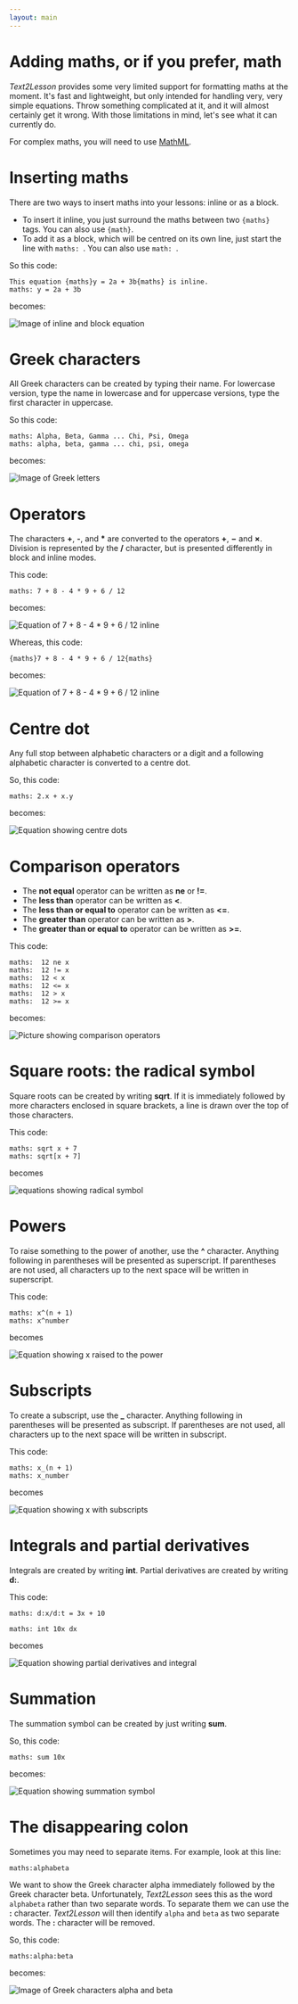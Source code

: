 ```yaml
---
layout: main
---
```


# Adding maths, or if you prefer, math

_Text2Lesson_ provides some very limited support for formatting maths at the moment. It's fast and lightweight, but only intended for handling very, very simple equations. Throw something complicated at
it, and it will almost certainly get it wrong. With those limitations in mind, let's
see what it can currently do.

For complex maths, you will need to use [MathML](./maths-ml.md).

# Inserting maths

There are two ways to insert maths into your lessons: inline or as a block.

- To insert it inline, you just surround the maths between two `{maths}` tags. You can also use `{math}`.
- To add it as a block, which will be centred on its own line, just start the line with `maths: `. You can also use `math: `.

So this code:

```
This equation {maths}y = 2a + 3b{maths} is inline.
maths: y = 2a + 3b
```

becomes:

![Image of inline and block equation](../images/maths-tags.png)

# Greek characters

All Greek characters can be created by typing their name. For lowercase version, type the name in lowercase and for uppercase versions, type the first character in uppercase.

So this code:

```
maths: Alpha, Beta, Gamma ... Chi, Psi, Omega
maths: alpha, beta, gamma ... chi, psi, omega
```

becomes:

![Image of Greek letters](../images/greek-letters.png)

# Operators

The characters **+**, **-**, and **\*** are converted to the operators **+**, **&minus;** and **&times;**. Division is represented by the **/** character, but is presented differently in block and inline modes.

This code:

```
maths: 7 + 8 - 4 * 9 + 6 / 12
```

becomes:

![Equation of 7 + 8 - 4 * 9 + 6 / 12 inline](../images/operators-block.png)

Whereas, this code:

```
{maths}7 + 8 - 4 * 9 + 6 / 12{maths}
```

becomes:

![Equation of 7 + 8 - 4 * 9 + 6 / 12 inline](../images/operators-inline.png)

# Centre dot

Any full stop between alphabetic characters or a digit and a following alphabetic character is converted to a centre dot.

So, this code:

```
maths: 2.x + x.y
```

becomes:

![Equation showing centre dots](../images/centre-dot.png)

# Comparison operators

- The **not equal** operator can be written as **ne** or **!=**.
- The **less than** operator can be written as **<**.
- The **less than or equal to** operator can be written as **<=**.
- The **greater than** operator can be written as **>**.
- The **greater than or equal to** operator can be written as **>=**.

This code:

```
maths:  12 ne x
maths:  12 != x
maths:  12 < x
maths:  12 <= x
maths:  12 > x
maths:  12 >= x
```

becomes:

![Picture showing comparison operators](../images/comparison.png)

# Square roots: the radical symbol

Square roots can be created by writing **sqrt**. If it is immediately followed by more characters enclosed in square brackets, a line is drawn over the top of those characters.

This code:

```
maths: sqrt x + 7
maths: sqrt[x + 7]
```

becomes

![equations showing radical symbol](../images/radical.png)

# Powers

To raise something to the power of another, use the **^** character. Anything following in parentheses will be presented as superscript. If parentheses are not used, all characters up to the next space will be written in superscript.

This code:

```
maths: x^(n + 1)
maths: x^number
```

becomes

![Equation showing x raised to the power](../images/power.png)

# Subscripts

To create a subscript, use the **\_** character. Anything following in parentheses will be presented as subscript. If parentheses are not used, all characters up to the next space will be written in subscript.

This code:

```
maths: x_(n + 1)
maths: x_number
```

becomes

![Equation showing x with subscripts](../images/subscript.png)

# Integrals and partial derivatives

Integrals are created by writing **int**. Partial derivatives are created by writing **d:**.

This code:

```
maths: d:x/d:t = 3x + 10

maths: int 10x dx
```

becomes

![Equation showing partial derivatives and integral](../images/integral_partial.png)

# Summation

The summation symbol can be created by just writing **sum**.

So, this code:

```
maths: sum 10x
```

becomes:

![Equation showing summation symbol](../images/sum.png)

# The disappearing colon

Sometimes you may need to separate items. For example, look at this line:

```
maths:alphabeta
```

We want to show the Greek character alpha immediately followed by the Greek character
beta. Unfortunately, _Text2Lesson_ sees this as the word `alphabeta` rather than
two separate words. To separate them we can use the **:** character. _Text2Lesson_
will then identify `alpha` and `beta` as two separate words. The **:** character
will be removed.

So, this code:

```
maths:alpha:beta
```

becomes:

![Image of Greek characters alpha and beta](../images/alpha_beta.png)
